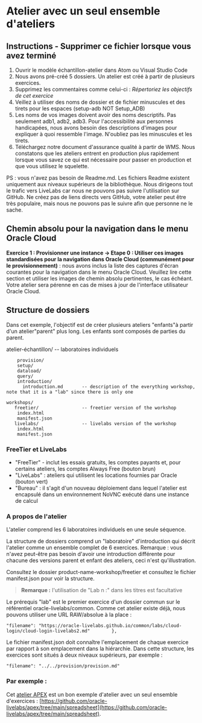 # Atelier avec un seul ensemble d'ateliers

## Instructions - Supprimer ce fichier lorsque vous avez terminé

1.  Ouvrir le modèle échantillon-atelier dans Atom ou Visual Studio Code
2.  Nous avons pré-créé 5 dossiers. Un atelier est créé à partir de plusieurs exercices.
3.  Supprimez les commentaires comme celui-ci : _Répertoriez les objectifs de cet exercice_
4.  Veillez à utiliser des noms de dossier et de fichier minuscules et des tirets pour les espaces (setup-adb NOT Setup\_ADB)
5.  Les noms de vos images doivent avoir des noms descriptifs. Pas seulement adb1, adb2, adb3. Pour l'accessibilité aux personnes handicapées, nous avons besoin des descriptions d'images pour expliquer à quoi ressemble l'image. N'oubliez pas les minuscules et les tirets.
6.  Téléchargez notre document d'assurance qualité à partir de WMS. Nous constatons que les ateliers entrent en production plus rapidement lorsque vous savez ce qui est nécessaire pour passer en production et que vous utilisez le squelette.

PS : vous n'avez pas besoin de Readme.md. Les fichiers Readme existent uniquement aux niveaux supérieurs de la bibliothèque. Nous dirigeons tout le trafic vers LiveLabs car nous ne pouvons pas suivre l'utilisation sur GitHub. Ne créez pas de liens directs vers GitHub, votre atelier peut être très populaire, mais nous ne pouvons pas le suivre afin que personne ne le sache.

## Chemin absolu pour la navigation dans le menu Oracle Cloud

**Exercice 1 : Provisionner une instance -> Etape 0 : Utiliser ces images standardisées pour la navigation dans Oracle Cloud (communément pour le provisionnement)** : nous avons inclus la liste des captures d'écran courantes pour la navigation dans le menu Oracle Cloud. Veuillez lire cette section et utiliser les images de chemin absolu pertinentes, le cas échéant. Votre atelier sera pérenne en cas de mises à jour de l'interface utilisateur Oracle Cloud.

## Structure de dossiers

Dans cet exemple, l'objectif est de créer plusieurs ateliers "enfants"à partir d'un atelier"parent" plus long. Les enfants sont composés de parties du parent.

atelier-échantillon/ -- laboratoires individuels

        provision/
        setup/
        dataload/
        query/
        introduction/
          introduction.md       -- description of the everything workshop, note that it is a "lab" since there is only one
    
    workshops/
       freetier/                -- freetier version of the workshop
        index.html
        manifest.json
       livelabs/                -- livelabs version of the workshop
        index.html
        manifest.json
    

### FreeTier et LiveLabs

*   "FreeTier" - inclut les essais gratuits, les comptes payants et, pour certains ateliers, les comptes Always Free (bouton brun)
*   "LiveLabs" : ateliers qui utilisent les locations fournies par Oracle (bouton vert)
*   "Bureau" : il s'agit d'un nouveau déploiement dans lequel l'atelier est encapsulé dans un environnement NoVNC exécuté dans une instance de calcul

### A propos de l'atelier

L'atelier comprend les 6 laboratoires individuels en une seule séquence.

La structure de dossiers comprend un "laboratoire" d'introduction qui décrit l'atelier comme un ensemble complet de 6 exercices. Remarque : vous n'avez peut-être pas besoin d'avoir une introduction différente pour chacune des versions parent et enfant des ateliers, ceci n'est qu'illustration.

Consultez le dossier product-name-workshop/freetier et consultez le fichier manifest.json pour voir la structure.

> **Remarque :** l'utilisation de "Lab n :" dans les titres est facultative

Le prérequis "lab" est le premier exercice d'un dossier commun sur le référentiel oracle-livelabs/common. Comme cet atelier existe déjà, nous pouvons utiliser une URL RAW/absolue à la place :

    "filename": "https://oracle-livelabs.github.io/common/labs/cloud-login/cloud-login-livelabs2.md"        },
    

Le fichier manifest.json doit connaître l'emplacement de chaque exercice par rapport à son emplacement dans la hiérarchie. Dans cette structure, les exercices sont situés à deux niveaux supérieurs, par exemple :

    "filename": "../../provision/provision.md"
    

### Par exemple :

Cet [atelier APEX](https://oracle-livelabs.github.io/apex/spreadsheet/workshops/freetier/) est un bon exemple d'atelier avec un seul ensemble d'exercices : [https://github.com/oracle-livelabs/apex/tree/main/spreadsheet](https://github.com/oracle-livelabs/apex/tree/main/spreadsheet).